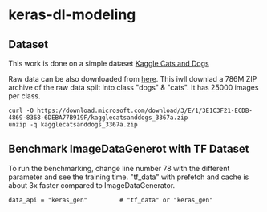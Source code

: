 # keras-dl-modeling

## Dataset
This work is done on a simple dataset [Kaggle Cats and Dogs](https://www.kaggle.com/c/dogs-vs-cats/data)

Raw data can be also downloaded from [here](https://download.microsoft.com/download/3/E/1/3E1C3F21-ECDB-4869-8368-6DEBA77B919F/kagglecatsanddogs_3367a.zip). This iwll downlad a 786M ZIP archive of the raw data spilt into class "dogs" & "cats". It has 25000 images per class. 

```
curl -O https://download.microsoft.com/download/3/E/1/3E1C3F21-ECDB-4869-8368-6DEBA77B919F/kagglecatsanddogs_3367a.zip
unzip -q kagglecatsanddogs_3367a.zip
```

## Benchmark ImageDataGenerot with TF Dataset
To run the benchmarking, change line number 78 with the different parameter and see the training time. "tf_data" with  prefetch and cache is about 3x faster compared to ImageDataGenerator. 
```
data_api = "keras_gen"         # "tf_data" or "keras_gen"
```
